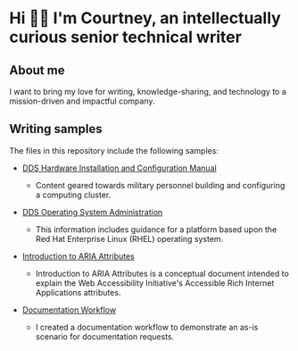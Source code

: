 # Hi 👋🏾 I'm Courtney, an intellectually curious senior technical writer

## About me

I want to bring my love for writing, knowledge-sharing, and technology to a mission-driven and impactful company.

## Writing samples

The files in this repository include the following samples:

* [DDS Hardware Installation and Configuration Manual](https://github.com/coro121/documentation-samples/blob/main/hardware-installation-configuration.md)

  * Content geared towards military personnel building and configuring a computing cluster.

* [DDS Operating System Administration](https://github.com/coro121/documentation-samples/blob/main/operating-systems-admin.md)

  * This information includes guidance for a platform based upon the Red Hat Enterprise Linux (RHEL) operating system.

* [Introduction to ARIA Attributes](https://github.com/coro121/documentation-samples/blob/main/WAI-ARIA.md)

  * Introduction to ARIA Attributes is a conceptual document intended to explain the Web Accessibility Initiative's Accessible Rich Internet Applications attributes.

* [Documentation Workflow](https://github.com/coro121/documentation-samples/blob/main/documentation-workflow.md)

  * I created a documentation workflow to demonstrate an as-is scenario for documentation requests.
